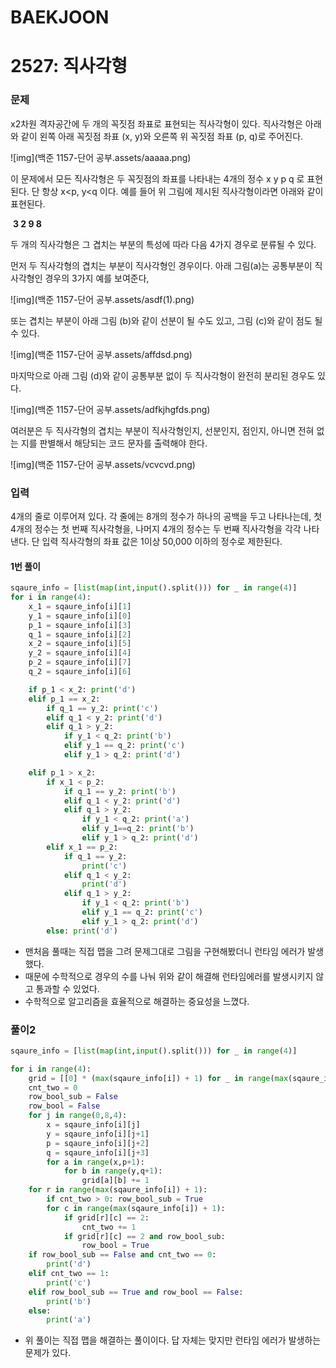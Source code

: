 # BAEKJOON

# 2527: 직사각형

### 문제

x2차원 격자공간에 두 개의 꼭짓점 좌표로 표현되는 직사각형이 있다. 직사각형은 아래와 같이 왼쪽 아래 꼭짓점 좌표 (x, y)와 오른쪽 위 꼭짓점 좌표 (p, q)로  주어진다.  

![img](백준 1157-단어 공부.assets/aaaaa.png)

이 문제에서 모든 직사각형은 두 꼭짓점의 좌표를 나타내는 4개의 정수 x y p q 로 표현된다. 단 항상 x<p, y<q 이다. 예를 들어 위 그림에 제시된 직사각형이라면 아래와 같이 표현된다.

​       **3 2 9 8**

두 개의 직사각형은 그 겹치는 부분의 특성에 따라 다음 4가지 경우로 분류될 수 있다. 

먼저 두 직사각형의 겹치는 부분이 직사각형인 경우이다. 아래 그림(a)는 공통부분이 직사각형인 경우의 3가지 예를 보여준다,   

![img](백준 1157-단어 공부.assets/asdf(1).png)

또는 겹치는 부분이 아래 그림 (b)와 같이 선분이 될 수도 있고, 그림 (c)와 같이 점도 될 수 있다.  

![img](백준 1157-단어 공부.assets/affdsd.png)

마지막으로 아래 그림 (d)와 같이 공통부분 없이 두 직사각형이 완전히 분리된 경우도 있다.

![img](백준 1157-단어 공부.assets/adfkjhgfds.png)

여러분은 두 직사각형의 겹치는 부분이 직사각형인지, 선분인지, 점인지, 아니면 전혀 없는 지를 판별해서 해당되는 코드 문자를 출력해야 한다. 

![img](백준 1157-단어 공부.assets/vcvcvd.png)

### 입력

4개의 줄로 이루어져 있다. 각 줄에는  8개의 정수가 하나의 공백을 두고 나타나는데, 첫 4개의 정수는 첫 번째 직사각형을, 나머지 4개의 정수는 두 번째 직사각형을 각각 나타낸다. 단 입력 직사각형의 좌표 값은 1이상 50,000 이하의 정수로 제한된다.  



#### 1번 풀이

```python
sqaure_info = [list(map(int,input().split())) for _ in range(4)]
for i in range(4):
    x_1 = sqaure_info[i][1]
    y_1 = sqaure_info[i][0]
    p_1 = sqaure_info[i][3]
    q_1 = sqaure_info[i][2]
    x_2 = sqaure_info[i][5]
    y_2 = sqaure_info[i][4]
    p_2 = sqaure_info[i][7]
    q_2 = sqaure_info[i][6]

    if p_1 < x_2: print('d')
    elif p_1 == x_2:
        if q_1 == y_2: print('c')
        elif q_1 < y_2: print('d')
        elif q_1 > y_2:
            if y_1 < q_2: print('b')
            elif y_1 == q_2: print('c')
            elif y_1 > q_2: print('d')

    elif p_1 > x_2:
        if x_1 < p_2:
            if q_1 == y_2: print('b')
            elif q_1 < y_2: print('d')
            elif q_1 > y_2:
                if y_1 < q_2: print('a')
                elif y_1==q_2: print('b')
                elif y_1 > q_2: print('d')
        elif x_1 == p_2:
            if q_1 == y_2:
                print('c')
            elif q_1 < y_2:
                print('d')
            elif q_1 > y_2:
                if y_1 < q_2: print('b')
                elif y_1 == q_2: print('c')
                elif y_1 > q_2: print('d')
        else: print('d')
```

- 맨처음 풀때는 직접 맵을 그려 문제그대로 그림을 구현해봤더니 런타임 에러가 발생했다.
- 때문에 수학적으로 경우의 수를 나눠 위와 같이 해결해 런타임에러를 발생시키지 않고 통과할 수 있었다. 
- 수학적으로 알고리즘을 효율적으로 해결하는 중요성을 느꼈다.

### 풀이2 

```python
sqaure_info = [list(map(int,input().split())) for _ in range(4)]

for i in range(4):
    grid = [[0] * (max(sqaure_info[i]) + 1) for _ in range(max(sqaure_info[i]) + 1)]
    cnt_two = 0
    row_bool_sub = False
    row_bool = False
    for j in range(0,8,4):
        x = sqaure_info[i][j]
        y = sqaure_info[i][j+1]
        p = sqaure_info[i][j+2]
        q = sqaure_info[i][j+3]
        for a in range(x,p+1):
            for b in range(y,q+1):
                grid[a][b] += 1
    for r in range(max(sqaure_info[i]) + 1):
        if cnt_two > 0: row_bool_sub = True
        for c in range(max(sqaure_info[i]) + 1):
            if grid[r][c] == 2:
                cnt_two += 1
            if grid[r][c] == 2 and row_bool_sub:
                row_bool = True
    if row_bool_sub == False and cnt_two == 0:
        print('d')
    elif cnt_two == 1:
        print('c')
    elif row_bool_sub == True and row_bool == False:
        print('b')
    else:
        print('a')
```

- 위 풀이는 직접 맵을 해결하는 풀이이다. 답 자체는 맞지만 런타임 에러가 발생하는 문제가 있다.